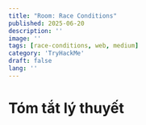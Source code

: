 ```yaml
---
title: "Room: Race Conditions"
published: 2025-06-20
description: ''
image: ''
tags: [race-conditions, web, medium]
category: 'TryHackMe'
draft: false 
lang: ''
---
```


# Tóm tắt lý thuyết